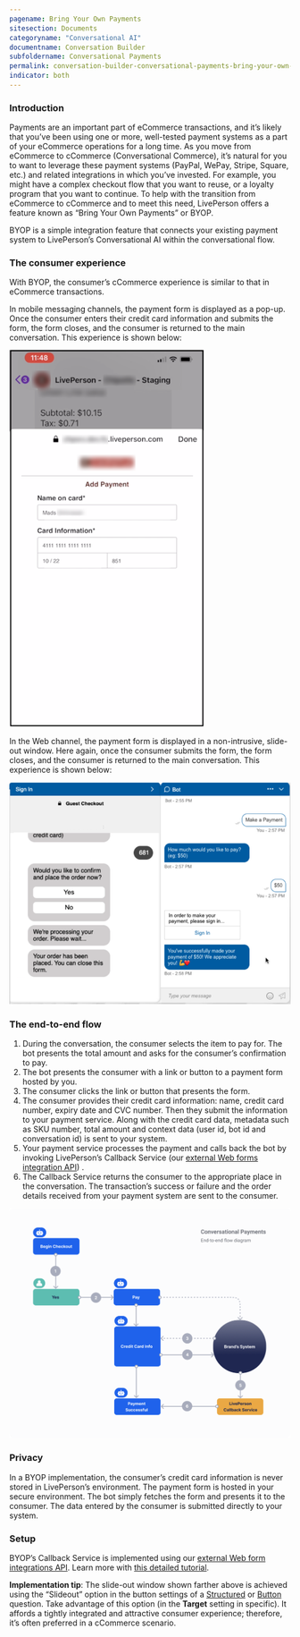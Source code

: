 ```yaml
---
pagename: Bring Your Own Payments
sitesection: Documents
categoryname: "Conversational AI"
documentname: Conversation Builder
subfoldername: Conversational Payments
permalink: conversation-builder-conversational-payments-bring-your-own-payments.html
indicator: both
---
```


### Introduction
Payments are an important part of eCommerce transactions, and it’s likely that you’ve been using one or more, well-tested payment systems as a part of your eCommerce operations for a long time. As you move from eCommerce to cCommerce (Conversational Commerce), it’s natural for you to want to leverage these payment systems (PayPal, WePay, Stripe, Square, etc.)  and related integrations in which you’ve invested. For example, you might have a complex checkout flow that you want to reuse, or a loyalty program that you want to continue. To help with the transition from eCommerce to cCommerce and to meet this need, LivePerson offers a feature known as “Bring Your Own Payments” or BYOP.

BYOP is a simple integration feature that connects your existing payment system to LivePerson’s Conversational AI within the conversational flow.

### The consumer experience
With BYOP, the consumer’s cCommerce experience is similar to that in eCommerce transactions.

In mobile messaging channels, the payment form is displayed as a pop-up. Once the consumer enters their credit card information and submits the form, the form closes, and the consumer is returned to the main conversation. This experience is shown below:

<img loading="lazy" style="width:350px" src="img/ConvoBuilder/byop1.png" alt="The experience of entering credit card info as a consumer">

In the Web channel, the payment form is displayed in a non-intrusive, slide-out window. Here again, once the consumer submits the form, the form closes, and the consumer is returned to the main conversation. This experience is shown below:

<img loading="lazy" style="width:650px" src="img/ConvoBuilder/byop2.png" alt="The Payment Form being displayed for the consumer in a window that slides out from the main conversation window">

### The end-to-end flow
1. During the conversation, the consumer selects the item to pay for. The bot presents the total amount and asks for the consumer’s confirmation to pay.
2. The bot presents the consumer with a link or button to a payment form hosted by you.
3. The consumer clicks the link or button that presents the form.
4. The consumer provides their credit card information: name, credit card number, expiry date and CVC number. Then they submit the information to your payment service. Along with the credit card data, metadata such as SKU number, total amount and context data (user id, bot id and conversation id) is sent to your system.
5. Your payment service processes the payment and calls back the bot by invoking LivePerson’s Callback Service (our [external Web forms integration API](conversation-builder-integrations-web-view-integration-api.html)) .
6. The Callback Service returns the consumer to the appropriate place in the conversation. The transaction’s success or failure and the order details received from your payment system are sent to the consumer.

<img loading="lazy" style="width:800px" src="img/ConvoBuilder/byop3.png" alt="The end-to-end flow diagram for conversational payments">

### Privacy
In a BYOP implementation, the consumer’s credit card information is never stored in LivePerson’s environment. The payment form is hosted in your secure environment. The bot simply fetches the form and presents it to the consumer. The data entered by the consumer is submitted directly to your system.

### Setup
BYOP’s Callback Service is implemented using our [external Web form integrations API](conversation-builder-integrations-web-view-integration-api.html). Learn more with [this detailed tutorial](tutorials-guides-advanced-integrations-implementing-a-web-view-integration.html).

**Implementation tip**: The slide-out window shown farther above is achieved using the “Slideout” option in the button settings of a [Structured](conversation-builder-interactions-questions.html#structured-questions) or [Button](conversation-builder-interactions-questions.html#button-questions) question. Take advantage of this option (in the **Target** setting in specific). It affords a tightly integrated and attractive consumer experience; therefore, it’s often preferred in a cCommerce scenario.